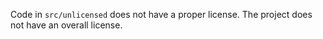Code in `src/unlicensed` does not have a proper license. The project does not have an overall license.
